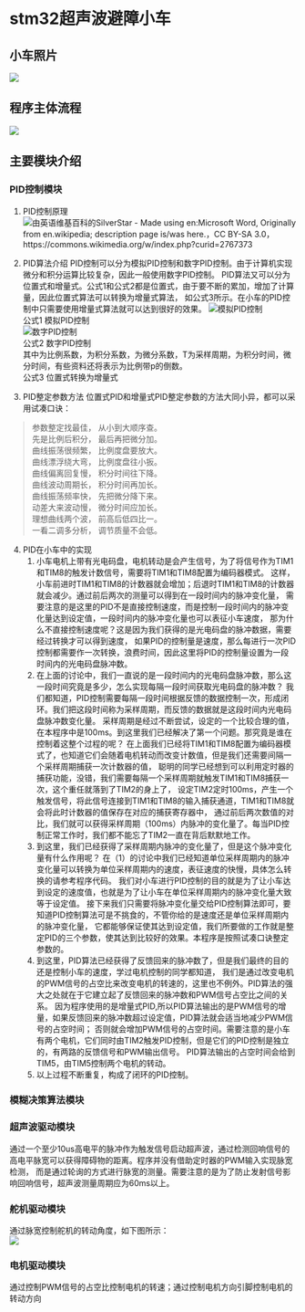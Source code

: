 # stm32超声波避障小车

## 小车照片
![](readme_images/Picture6.png)

## 程序主体流程
![](readme_images/Picture1.png)

## 主要模块介绍

### PID控制模块

1. PID控制原理
![](https://zh.wikipedia.org/zh-cn/PID%E6%8E%A7%E5%88%B6%E5%99%A8#/media/File:Pid-feedback-nct-int-correct.png "由英语维基百科的SilverStar - Made using en:Microsoft Word, Originally from en.wikipedia; description page is/was here.，CC BY-SA 3.0，https://commons.wikimedia.org/w/index.php?curid=2767373")

2. PID算法介绍
PID控制可以分为模拟PID控制和数字PID控制。由于计算机实现微分和积分运算比较复杂，因此一般使用数字PID控制。
PID算法又可以分为位置式和增量式。公式1和公式2都是位置式，由于要不断的累加，增加了计算量，因此位置式算法可以转换为增量式算法，
如公式3所示。在小车的PID控制中只需要使用增量式算法就可以达到很好的效果。
![](readme_images/Picture4.png "模拟PID控制")  
公式1 模拟PID控制  
![](readme_images/Picture5.png "数字PID控制")  
公式2 数字PID控制  
其中为比例系数，为积分系数，为微分系数，T为采样周期，为积分时间，微分时间，有些资料还将表示为比例带p的倒数。  
公式3 位置式转换为增量式  
3. PID整定参数方法
位置式PID和增量式PID整定参数的方法大同小异，都可以采用试凑口诀：
> 参数整定找最佳， 从小到大顺序查。  
先是比例后积分， 最后再把微分加。  
曲线振荡很频繁， 比例度盘要放大。  
曲线漂浮绕大弯， 比例度盘往小扳。  
曲线偏离回复慢， 积分时间往下降。  
曲线波动周期长， 积分时间再加长。  
曲线振荡频率快， 先把微分降下来。  
动差大来波动慢， 微分时间应加长。  
理想曲线两个波， 前高后低四比一。  
一看二调多分析， 调节质量不会低。  

4. PID在小车中的实现
    1. 小车电机上带有光电码盘，电机转动是会产生信号，为了将信号作为TIM1和TIM8的触发计数信号，需要将TIM1和TIM8配置为编码器模式。
这样，小车前进时TIM1和TIM8的计数器就会增加；后退时TIM1和TIM8的计数器就会减少。通过前后两次的测量可以得到在一段时间内的脉冲变化量，
需要注意的是这里的PID不是直接控制速度，而是控制一段时间内的脉冲变化量达到设定值，一段时间内的脉冲变化量也可以表征小车速度，
那为什么不直接控制速度呢？这是因为我们获得的是光电码盘的脉冲数据，需要经过转换才可以得到速度，
如果PID的控制量是速度，那么每进行一次PID控制都需要作一次转换，浪费时间，因此这里将PID的控制量设置为一段时间内的光电码盘脉冲数。
    2.  在上面的讨论中，我们一直说的是一段时间内的光电码盘脉冲数，那么这一段时间究竟是多少，怎么实现每隔一段时间获取光电码盘的脉冲数？
我们都知道，PID控制需要每隔一段时间根据反馈的数据控制一次，形成闭环。我们把这段时间称为采样周期，而反馈的数据就是这段时间内光电码盘脉冲数变化量。
采样周期是经过不断尝试，设定的一个比较合理的值，在本程序中是100ms。到这里我们已经解决了第一个问题。那究竟是谁在控制着这整个过程的呢？
在上面我们已经将TIM1和TIM8配置为编码器模式了，也知道它们会随着电机转动而改变计数值，但是我们还需要间隔一个采样周期捕获一次计数器的值，
聪明的同学已经想到可以利用定时器的捕获功能，没错，我们需要每隔一个采样周期就触发TIM1和TIM8捕获一次，这个重任就落到了TIM2的身上了，
设定TIM2定时100ms，产生一个触发信号，将此信号连接到TIM1和TIM8的输入捕获通道，TIM1和TIM8就会将此时计数器的值保存在对应的捕获寄存器中，
通过前后两次数值的对比，我们就可以获得采样周期（100ms）内脉冲的变化量了。每当PID控制正常工作时，我们都不能忘了TIM2一直在背后默默地工作。
    3. 到这里，我们已经获得了采样周期内脉冲的变化量了，但是这个脉冲变化量有什么作用呢？
在（1）的讨论中我们已经知道单位采样周期内的脉冲变化量可以转换为单位采样周期内的速度，表征速度的快慢，具体怎么转换的请参考程序代码。
我们对小车进行PID控制的目的就是为了让小车达到设定的速度值，也就是为了让小车在单位采样周期内的脉冲变化量大致等于设定值。
接下来我们只需要将脉冲变化量交给PID控制算法即可，要知道PID控制算法可是不挑食的，不管你给的是速度还是单位采样周期内的脉冲变化量，
它都能够保证使其达到设定值，我们所要做的工作就是整定PID的三个参数，使其达到比较好的效果。本程序是按照试凑口诀整定参数的。
    4. 到这里，PID算法已经获得了反馈回来的脉冲数了，但是我们最终的目的还是控制小车的速度，学过电机控制的同学都知道，
我们是通过改变电机的PWM信号的占空比来改变电机的转速的，这里也不例外。PID算法的强大之处就在于它建立起了反馈回来的脉冲数和PWM信号占空比之间的关系。
因为程序使用的是增量式PID,所以PID算法输出的是PWM信号的增量，如果反馈回来的脉冲数超过设定值，PID算法就会适当地减少PWM信号的占空时间；
否则就会增加PWM信号的占空时间。需要注意的是小车有两个电机，它们同时由TIM2触发PID控制，但是它们的PID控制是独立的，有两路的反馈信号和PWM输出信号。
PID算法输出的占空时间会给到TIM5，由TIM5控制两个电机的转动。
    5. 以上过程不断重复，构成了闭环的PID控制。

### 模糊决策算法模块


### 超声波驱动模块
通过一个至少10us高电平的脉冲作为触发信号启动超声波，通过检测回响信号的高电平脉宽可以获得障碍物的距离。程序并没有借助定时器的PWM输入实现脉宽检测，
而是通过轮询的方式进行脉宽的测量。需要注意的是为了防止发射信号影响回响信号，超声波测量周期应为60ms以上。

### 舵机驱动模块
通过脉宽控制舵机的转动角度，如下图所示：  
![](readme_images/Picture3.png)  

### 电机驱动模块
通过控制PWM信号的占空比控制电机的转速；通过控制电机方向引脚控制电机的转动方向



    



